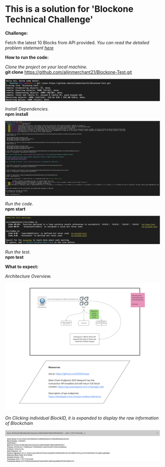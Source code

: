 # This is a solution for 'Blockone Technical Challenge'

**Challenge:**

Fetch the latest 10 Blocks from API provided.
*You can read the detailed problem statement [here](https://github.com/alijnmerchant21/Blockone-Test/blob/main/Web%20App%20Developer%20Technical%20Test.pdf)*



**How to run the code:**

*Clone the project on your local machine.* <br>
**git clone** https://github.com/alijnmerchant21/Blockone-Test.git 

![Clone](https://github.com/alijnmerchant21/Blockone-Test/blob/main/Resources/Screen%20Shot%202020-11-23%20at%2010.39.28%20AM.png)
<br>

*Install Dependencies.* <br>
**npm install**

![Install](https://github.com/alijnmerchant21/Blockone-Test/blob/main/Resources/Screen%20Shot%202020-11-23%20at%2010.42.16%20AM.png)
<br>

*Run the code.* <br>
**npm start** 

![Start](https://github.com/alijnmerchant21/Blockone-Test/blob/main/Resources/Screen%20Shot%202020-11-23%20at%2010.56.33%20AM.png)
<br>

*Run the test.* <br>
**npm test** 



**What to expect:**

*Architecture Overview.*

![Architecture](https://github.com/alijnmerchant21/Blockone-Test/blob/main/Resources/Blockone_page-0001.jpg)


*On Clicking individual BlockID, it is expanded to display the raw information of Blockchain*

![Information](https://github.com/alijnmerchant21/Blockone-Test/blob/main/Resources/Screen%20Shot%202020-11-25%20at%2010.35.14%20PM.png)



